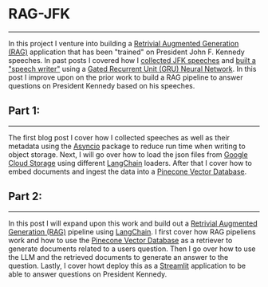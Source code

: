 # RAG-JFK
------------
In this project I venture into building a [Retrivial Augmented Generation (RAG)](https://en.wikipedia.org/wiki/Retrieval-augmented_generation) application that has been "trained" on President John F. Kennedy speeches. In past posts I covered how I [collected JFK speeches](http://michael-harmon.com/blog/jfk1.html) and [built a "speech writer"](http://michael-harmon.com/blog/jfk2.html) using a [Gated Recurrent Unit (GRU) Neural Network](https://en.wikipedia.org/wiki/Gated_recurrent_unit). In this post I improve upon on the prior work to build a RAG pipeline to answer questions on President Kennedy based on his speeches.


## Part 1:
-----------------
The first blog post I cover how I collected speeches as well as their metadata using the [Asyncio](https://docs.python.org/3/library/asyncio.html) package to reduce run time when writing to object storage. Next, I will go over how to load the json files from [Google Cloud Storage](https://cloud.google.com/storage?hl=en) using different [LangChain](https://www.langchain.com/) loaders. After that I cover how to embed documents and ingest the data into a [Pinecone Vector Database](https://pinecone.io/).


## Part 2:
------------
In this post I will expand upon this work and build out a [Retrivial Augmented Generation (RAG)](https://en.wikipedia.org/wiki/Retrieval-augmented_generation) pipeline using [LangChain](https://www.langchain.com/). I first cover how RAG pipeliens work and how to use the [Pinecone Vector Database](https://pinecone.io/) as a retriever to generate documents related to a users question. Then I go over how to use the LLM and the retrieved documents to generate an answer to the question. Lastly, I cover howt deploy this as a [Streamlit](https://streamlit.io/) application to be able to answer questions on President Kennedy.
